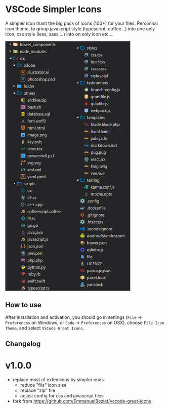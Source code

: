 # VSCode Simpler Icons

A simpler icon thant the big pack of icons (100+) for your files.
Personnal icon theme, to group javascript style (typescript, coffee...) into one only icon, css style (less, sass ...) into on only icon etc ...

![preview](images/preview.jpg)

## How to use

After installation and activation, you should go in settings (`File` → `Preferences` on Windows, or `Code` → `Preferences` on OSX), choose `File Icon Theme`, and select `VSCode Great Icons`.

## Changelog

# v1.0.0

* replace most of extensions by simpler ones
    - reduce "file" icon size
    - replace "zip" file
    - adjust config for css and javascript files
* fork from https://github.com/EmmanuelBeziat/vscode-great-icons